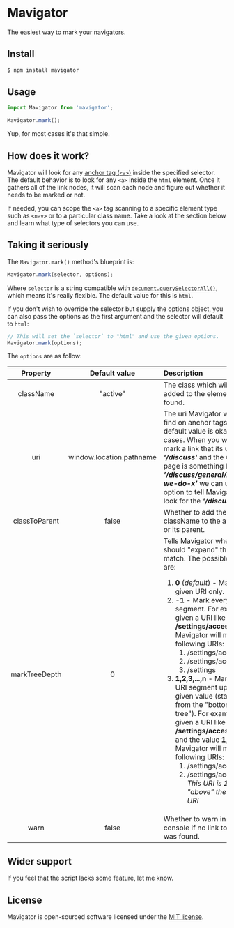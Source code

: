 Mavigator
=============

The easiest way to mark your navigators.

Install
--------
```bash
$ npm install mavigator
```

Usage
--------
```javascript
import Mavigator from 'mavigator';

Mavigator.mark();
```

Yup, for most cases it's that simple.

How does it work?
--------
Mavigator will look for any [anchor tag (`<a>`)](https://developer.mozilla.org/en/docs/Web/HTML/Element/a) inside the specified selector. The default behavior is to look for any `<a>` inside the `html` element. Once it gathers all of the link nodes, it will scan each node and figure out whether it needs to be marked or not.

If needed, you can scope the `<a>` tag scanning to a specific element type such as `<nav>` or to a particular class name. Take a look at the section below and learn what type of selectors you can use.

Taking it seriously
--------
The `Mavigator.mark()` method's blueprint is:

```javascript
Mavigator.mark(selector, options);
```

Where `selector` is a string compatible with [`document.querySelectorAll()`](https://developer.mozilla.org/en-US/docs/Web/API/Document/querySelectorAll), which means it's really flexible. The default value for this is `html`.


If you don't wish to override the selector but supply the options object, you can also pass the options as the first argument and the selector will default to `html`:

```javascript
// This will set the `selector` to "html" and use the given options.
Mavigator.mark(options);
```

The `options` are as follow:

| Property | Default value | Description |
|:-------------:|:------------------------:|:------------------------------------------------------------------------------------------------------------------------------------------------------------------------------------------------------------------------------------------------------------------------------------------------------------------------------------------------------------------------------------------------------------------------------------------------------------------------------------------------------------------------------------------------------------------------------------------------------------------------------------------------------------------------------------------------------------------------------------------------------------------------------------------------------------------|
| className | "active" | The class which will be added to the element once found. |
| uri | window.location.pathname | The uri Mavigator will try to find on anchor tags. The default value is okay in most cases. When you want to mark a link that its uri is ***'/discuss'*** and the uri of the page is something like ***'/discuss/general/how-we-do-x'*** we can use this option to tell Mavigator to look for the ***'/discuss'*** uri. |
| classToParent | false | Whether to add the className to the anchor tag or its parent. |
| markTreeDepth | 0 | Tells Mavigator whether it should "expand" the URI to match. The possible values are: <ol> <li>**0** (*default*) - Mark the given URI only.</li> <li> **-1** - Mark every URI segment. For example, given a URI like **/settings/access/auth**, Mavigator will mark the following URIs:     <ol>         <li>/settings/access/auth</li>         <li>/settings/access</li>         <li>/settings</li>     </ol>  </li> <li> **1,2,3,...,n** - Mark every URI segment up to the given value (starting from the "bottom of the tree"). For example, given a URI like **/settings/access/auth** and the value **1**, Mavigator will mark the following URIs:     <ol>         <li>/settings/access/auth</li>         <li>/settings/access - *This URI is **1** level "above" the given URI*</li>     </ol> </li> </ol> |
| warn | false | Whether to warn in the console if no link to mark was found. |

Wider support
--------
If you feel that the script lacks some feature, let me know.


License
--------
Mavigator is open-sourced software licensed under the [MIT license](https://opensource.org/licenses/MIT).